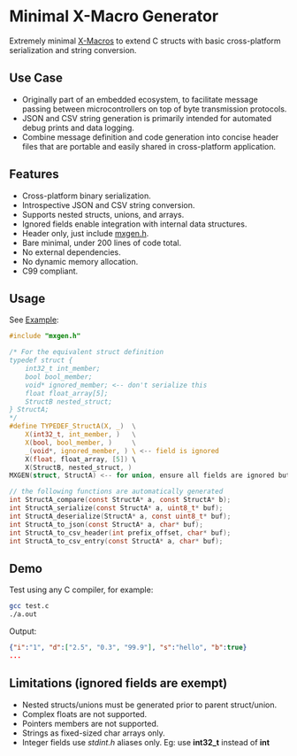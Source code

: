 # Minimal X-Macro Generator

Extremely minimal [X-Macros](https://en.wikipedia.org/wiki/X_Macro) to extend C structs with basic cross-platform serialization and string conversion.

## Use Case
- Originally part of an embedded ecosystem, to facilitate message passing between microcontrollers on top of byte transmission protocols.
- JSON and CSV string generation is primarily intended for automated debug prints and data logging.
- Combine message definition and code generation into concise header files that are portable and easily shared in cross-platform application.

## Features

- Cross-platform binary serialization.
- Introspective JSON and CSV string conversion.
- Supports nested structs, unions, and arrays.
- Ignored fields enable integration with internal data structures.
- Header only, just include [mxgen.h](./mxgen.h).
- Bare minimal, under 200 lines of code total.
- No external dependencies.
- No dynamic memory allocation.
- C99 compliant.


## Usage

See [Example](./test.c):
```C
#include "mxgen.h"

/* For the equivalent struct definition
typedef struct {
    int32_t int_member;
    bool bool_member;
    void* ignored_member; <-- don't serialize this
    float float_array[5];
    StructB nested_struct;
} StructA;
*/
#define TYPEDEF_StructA(X, _)  \
    X(int32_t, int_member, )   \
    X(bool, bool_member, )     \
    _(void*, ignored_member, ) \ <-- field is ignored
    X(float, float_array, [5]) \
    X(StructB, nested_struct, )
MXGEN(struct, StructA) <-- for union, ensure all fields are ignored but 1

// the following functions are automatically generated 
int StructA_compare(const StructA* a, const StructA* b);
int StructA_serialize(const StructA* a, uint8_t* buf);
int StructA_deserialize(StructA* a, const uint8_t* buf);
int StructA_to_json(const StructA* a, char* buf);
int StructA_to_csv_header(int prefix_offset, char* buf);
int StructA_to_csv_entry(const StructA* a, char* buf);
```

## Demo

Test using any C compiler, for example:

```bash
gcc test.c
./a.out
```
Output:
```json
{"i":"1", "d":["2.5", "0.3", "99.9"], "s":"hello", "b":true}
...
```

## Limitations (ignored fields are exempt)

- Nested structs/unions must be generated prior to parent struct/union.
- Complex floats are not supported.
- Pointers members are not supported.
- Strings as fixed-sized char arrays only.
- Integer fields use *stdint.h* aliases only. Eg: use **int32_t** instead of **int**
